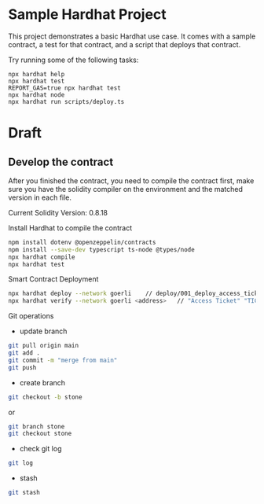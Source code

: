 # Sample Hardhat Project

This project demonstrates a basic Hardhat use case. It comes with a sample contract, a test for that contract, and a script that deploys that contract.

Try running some of the following tasks:

```shell
npx hardhat help
npx hardhat test
REPORT_GAS=true npx hardhat test
npx hardhat node
npx hardhat run scripts/deploy.ts
```

# Draft

## Develop the contract

After you finished the contract, you need to compile the contract first, make sure you have the solidity compiler on the environment and the matched version in each file.

Current Solidity Version: 0.8.18

Install Hardhat to compile the contract

```sh
npm install dotenv @openzeppelin/contracts
npm install --save-dev typescript ts-node @types/node
npx hardhat compile
npx hardhat test
```

Smart Contract Deployment

```sh
npx hardhat deploy --network goerli    // deploy/001_deploy_access_ticket
npx hardhat verify --network goerli <address>   // "Access Ticket" "TICKET"
```

Git operations

- update branch

```sh
git pull origin main
git add .
git commit -m "merge from main"
git push
```

- create branch

```sh
git checkout -b stone
```

or

```sh
git branch stone
git checkout stone
```

- check git log

```sh
git log
```

- stash

```sh
git stash
```
